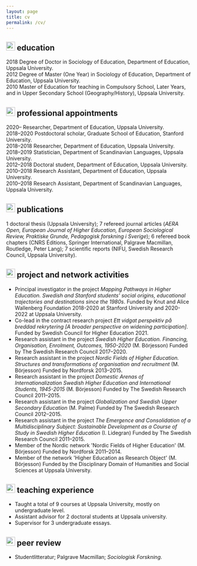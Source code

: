 ```yaml
---
layout: page
title: cv
permalink: /cv/
---
```


## <img src="https://tdalberg.github.io/files/graduation-cap.svg" height="24"> education

2018    Degree of Doctor in Sociology of Education, Department of Education, Uppsala University.  
2012    Degree of Master (One Year) in Sociology of Education, Department of Education, Uppsala University.  
2010    Master of Education for teaching in Compulsory School, Later Years, and in Upper Secondary School (Geography/History), Uppsala University.  

## <img src="https://tdalberg.github.io/files/user-tie.svg" height="24"> professional appointments

2020–          Researcher, Department of Education, Uppsala University.  
2018–2020 Postdoctoral scholar, Graduate School of Education, Stanford University.  
2018–2018 Researcher, Department of Education, Uppsala University.  
2018–2019 Statistician, Department of Scandinavian Languages, Uppsala University.  
2012–2018 Doctoral student, Department of Education, Uppsala University.  
2010–2018 Research Assistant, Department of Education, Uppsala University.  
2010–2018 Research Assistant, Department of Scandinavian Languages, Uppsala University.  

## <img src="https://tdalberg.github.io/files/file-alt-solid.svg" height="24"> publications

1 doctoral thesis (Uppsala University); 7 refereed journal articles (_AERA Open, European Journal of Higher Education, European Sociological Review, Praktiske Grunde, Pedagogisk forskning i Sverige_); 6 refereed book chapters (CNRS Éditions, Springer International, Palgrave Macmillan, Routledge, Peter Lang); 7 scientific reports (NIFU, Swedish Research Council, Uppsala University).

## <img src="https://tdalberg.github.io/files/project-diagram.svg" height="24"> project and network activities

- Principal investigator in the project *Mapping Pathways in Higher Education. Swedish and Stanford students' social origins, educational trajectories and destinations since the 1980s*. Funded by Knut and Alice Wallenberg Foundation 2018-2020 at Stanford University and 2020-2022 at Uppsala University. 
- Co-lead in the contract research project *Ett vidgat perspektiv på breddad rekrytering [A broader perspective on widening participation]*. Funded by Swedish Council for Higher Education 2021. 
- Research assistant in the project _Swedish Higher Education. Financing, Organisation, Enrolment, Outcomes, 1950-2020_ (M. Börjesson) Funded by The Swedish Research Council 2017–2020.
- Research assistant in the project _Nordic Fields of Higher Education. Structures and transformations of organisation and recruitment_ (M. Börjesson) Funded by Nordforsk 2013–2015.
- Research assistant in the project _Domestic Arenas of Internationalization Swedish Higher Education and International Students, 1945-2015_ (M. Börjesson) Funded by The Swedish Research Council 2011–2015.
- Research assistant in the project _Globalization and Swedish Upper Secondary Education_ (M. Palme) Funded by The Swedish Research Council 2012–2015.
- Research assistant in the project _The Emergence and Consolidation of a Multidisciplinary Subject: Sustainable Development as a Course of Study in Swedish Higher Education_ (I. Lidegran) Funded by The Swedish Research Council 2011–2015.
- Member of the Nordic network 'Nordic Fields of Higher Education' (M. Börjesson) Funded by Nordforsk 2011–2014.
- Member of the network 'Higher Education as Research Object' (M. Börjesson) Funded by the Disciplinary Domain of Humanities and Social Sciences at Uppsala University.

## <img src="https://tdalberg.github.io/files/chalkboard-teacher.svg" height="24"> teaching experience

- Taught a total of 9 courses at Uppsala University, mostly on undergraduate level.
- Assistant advisor for 2 doctoral students at Uppsala university.
- Supervisor for 3 undergraduate essays. 

## <img src="https://tdalberg.github.io/files/comments.svg" height="24"> peer review

- Studentlitteratur; Palgrave Macmillan; *Sociologisk Forskning*.